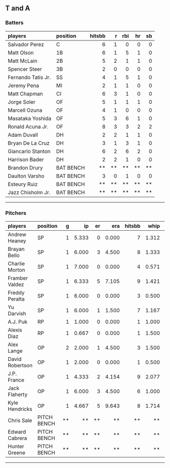 ## T and A

### Batters

 
|players            |position  | hitsbb|  r| rbi| hr| sb| 
|:------------------|:---------|------:|--:|---:|--:|--:| 
|Salvador Perez     |C         |      6|  1|   0|  0|  0| 
|Matt Olson         |1B        |      6|  1|   5|  1|  0| 
|Matt McLain        |2B        |      5|  2|   1|  1|  0| 
|Spencer Steer      |3B        |      2|  0|   0|  0|  0| 
|Fernando Tatis Jr. |SS        |      4|  1|   5|  1|  0| 
|Jeremy Pena        |MI        |      2|  1|   1|  0|  0| 
|Matt Chapman       |CI        |      6|  3|   1|  0|  0| 
|Jorge Soler        |OF        |      5|  1|   1|  1|  0| 
|Marcell Ozuna      |OF        |      4|  1|   0|  0|  0| 
|Masataka Yoshida   |OF        |      5|  3|   6|  1|  0| 
|Ronald Acuna Jr.   |OF        |      8|  3|   3|  2|  2| 
|Adam Duvall        |DH        |      2|  2|   1|  1|  0| 
|Bryan De La Cruz   |DH        |      3|  1|   3|  1|  0| 
|Giancarlo Stanton  |DH        |      6|  2|   6|  2|  0| 
|Harrison Bader     |DH        |      2|  2|   1|  0|  0| 
|Brandon Drury      |BAT BENCH |     **| **|  **| **| **| 
|Daulton Varsho     |BAT BENCH |      3|  0|   1|  0|  0| 
|Esteury Ruiz       |BAT BENCH |     **| **|  **| **| **| 
|Jazz Chisholm Jr.  |BAT BENCH |     **| **|  **| **| **| 


* * *

### Pitchers

 
|players         |position    |  g|    ip| er|   era| hitsbb|  whip| so|  w| sv| 
|:---------------|:-----------|--:|-----:|--:|-----:|------:|-----:|--:|--:|--:| 
|Andrew Heaney   |SP          |  1| 5.333|  0| 0.000|      7| 1.312|  4|  1|  0| 
|Brayan Bello    |SP          |  1| 6.000|  3| 4.500|      8| 1.333|  5|  1|  0| 
|Charlie Morton  |SP          |  1| 7.000|  0| 0.000|      4| 0.571|  4|  1|  0| 
|Framber Valdez  |SP          |  1| 6.333|  5| 7.105|      9| 1.421| 13|  0|  0| 
|Freddy Peralta  |SP          |  1| 6.000|  0| 0.000|      3| 0.500|  6|  1|  0| 
|Yu Darvish      |SP          |  1| 6.000|  1| 1.500|      7| 1.167|  9|  1|  0| 
|A.J. Puk        |RP          |  1| 1.000|  0| 0.000|      1| 1.000|  1|  0|  0| 
|Alexis Diaz     |RP          |  1| 0.667|  0| 0.000|      1| 1.500|  1|  0|  0| 
|Alex Lange      |OP          |  2| 2.000|  1| 4.500|      3| 1.500|  3|  0|  2| 
|David Robertson |OP          |  1| 2.000|  0| 0.000|      1| 0.500|  1|  1|  0| 
|J.P. France     |OP          |  1| 4.333|  2| 4.154|      9| 2.077|  2|  0|  0| 
|Jack Flaherty   |OP          |  1| 6.000|  3| 4.500|      6| 1.000|  7|  1|  0| 
|Kyle Hendricks  |OP          |  1| 4.667|  5| 9.643|      8| 1.714|  5|  0|  0| 
|Chris Sale      |PITCH BENCH | **|    **| **|    **|     **|    **| **| **| **| 
|Edward Cabrera  |PITCH BENCH | **|    **| **|    **|     **|    **| **| **| **| 
|Hunter Greene   |PITCH BENCH | **|    **| **|    **|     **|    **| **| **| **| 


* * *



